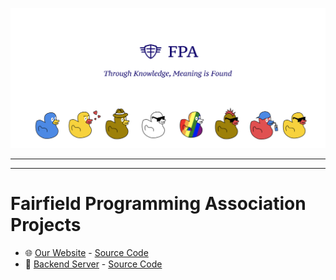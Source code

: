 ![Masthead](https://github.com/fairfield-programming/.github/blob/main/spread.png?raw=true)

-----

-----

# Fairfield Programming Association Projects

- 🌐 [Our Website](https://fairfieldprogramming.org) - [Source Code](https://github.com/fairfield-programming/fairfield-programming.github.io)
- 📠 [Backend Server](https://fairfield-programming.herokuapp.com) - [Source Code](https://github.com/fairfield-programming/backend-server/)
